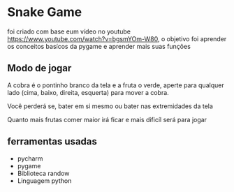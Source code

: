# Snake Game

foi criado com base eum vídeo no youtube https://www.youtube.com/watch?v=bgsmYOm-W80, o objetivo foi aprender os conceitos basícos da pygame e aprender mais suas funções

## Modo de jogar

A cobra é o pontinho branco da tela e a fruta o verde,
aperte para qualquer lado (cima, baixo, direita, esquerta) para mover a cobra.

Você perderá se, bater em si mesmo ou bater nas extremidades da tela

Quanto mais frutas comer maior irá ficar e mais dificíl será para jogar

## ferramentas usadas
- pycharm
- pygame
- Biblioteca randow
- Linguagem python
